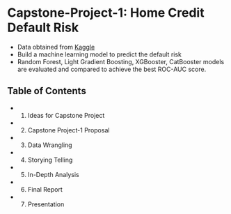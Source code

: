 # Capstone-Project-1: Home Credit Default Risk

- Data obtained from [Kaggle](https://www.kaggle.com/c/home-credit-default-risk/data)
- Build a machine learning model to predict the default risk
- Random Forest, Light Gradient Boosting, XGBooster, CatBooster models are evaluated and compared to achieve the best ROC-AUC score.

## Table of Contents
- 1. Ideas for Capstone Project
- 2. Capstone Project-1 Proposal
- 3. Data Wrangling
- 4. Storying Telling
- 5. In-Depth Analysis
- 6. Final Report
- 7. Presentation
